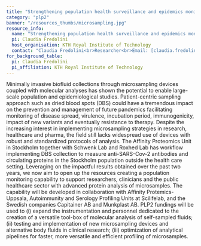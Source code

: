 ```yaml
---
title: "Strengthening population health surveillance and epidemics monitoring by microsampling"
category: "plp2"
banner: "/resources_thumbs/microsampling.jpg"
resource_info:
  name: "Strengthening population health surveillance and epidemics monitoring by microsampling"
  pi: Claudia Fredolini
  host_organisation: KTH Royal Institute of Technology
  contact: "Claudia Fredolini<br>Researcher<br>Email: [claudia.fredolini@scilifelab.se](mailto:claudia.fredolini@scilifelab.se)"
for_background_table:
  pi: Claudia Fredolini
  pi_affiliation: KTH Royal Institute of Technology
---
```


Minimally invasive biofluid collections through microsampling devices coupled with molecular analyses has shown the potential to enable large-scale population and epidemiological studies. Patient-centric sampling approach such as dried blood spots (DBS) could have a tremendous impact on the prevention and management of future pandemics facilitating monitoring of disease spread, virulence, incubation period, immunogenicity, impact of new variants and eventually resistance to therapy. Despite the increasing interest in implementing microsampling strategies in research, healthcare and pharma, the field still lacks widespread use of devices with robust and standardized protocols of analysis. The Affinity Proteomics Unit in Stockholm together with Schwenk Lab and Roxhed Lab has workflow implementing DBS collection to measure anti-SARS-Cov-2 antibodies and circulating proteins in the Stockholm population outside the health care setting. Leveraging on the impactful results obtained over the past two years, we now aim to open up the resources creating a population monitoring capability to support researchers, clinicians and the public healthcare sector with advanced protein analysis of microsamples. The capability will be developed in collaboration with Affinity Protemics-Uppsala, Autoimmunity and Serology Profiling Units at Scilifelab, and the Swedish companies Capitainer AB and Munkplast AB. PLP2 fundings will be used to (i) expand the instrumentation and personnel dedicated to the creation of a versatile tool-box of molecular analysis of self-sampled fluids; (ii) testing and implementation of new microsampling devices and alternative body fluids in clinical research; (iii) optimization of analytical pipelines for faster, more versatile and efficient profiling of microsamples.
